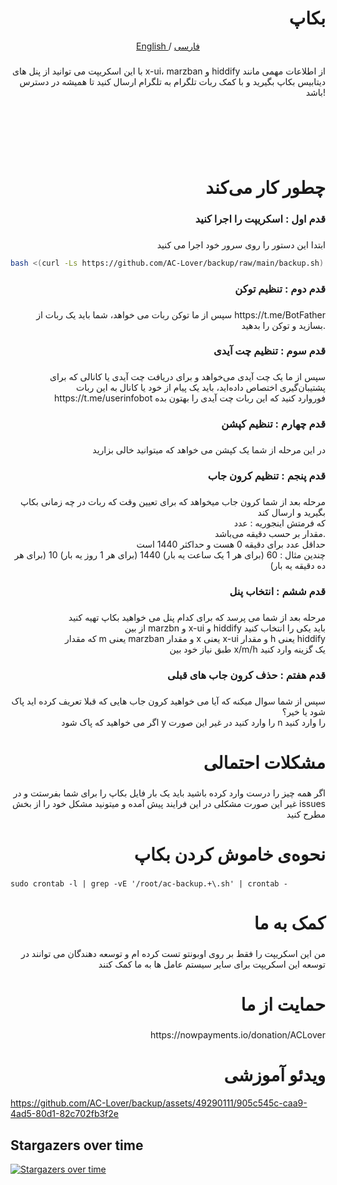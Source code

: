 <h1 align="right">بکاپ</h1>

<p align="center">
 <a href="./README.md">
 English
 </a>
 /
 <a href="./README-fa.md">
 فارسی
 </a>
</p>

###

<p align="right">با این اسکریپت می توانید از پنل های x-ui، marzban و hiddify از اطلاعات مهمی مانند دیتابیس بکاپ بگیرید و با کمک ربات تلگرام به تلگرام ارسال کنید تا همیشه در دسترس باشد!</p>

###

<br clear="both">

<p align="left">‏<br>‏</p>

###

<h1 align="right">چطور کار می‌کند</h1>

###

<h3 align="right">قدم اول : اسکریپت را اجرا کنید</h3>

###

<p align="right">ابتدا این دستور را روی سرور خود اجرا می کنید</p>
  
```bash
bash <(curl -Ls https://github.com/AC-Lover/backup/raw/main/backup.sh)
``` 

###

<h3 align="right">قدم دوم : تنظیم توکن</h3>

###

<p align="right">سپس از ما توکن ربات می خواهد، شما باید یک ربات از https://t.me/BotFather بسازید و توکن را بدهید.</p>

###

<h3 align="right">قدم سوم : تنظیم چت آیدی</h3>

###

<p align="right">سپس از ما یک چت آیدی می‌خواهد و برای دریافت چت آیدی یا کانالی که برای پشتیبان‌گیری اختصاص داده‌اید، باید یک پیام از خود یا کانال به این ربات https://t.me/userinfobot فوروارد کنید که این ربات چت آیدی را بهتون بده</p>

###

<h3 align="right">قدم چهارم : تنظیم کپشن</h3>

###

<p align="right">در این مرحله از شما یک کپشن می خواهد که میتوانید خالی بزارید</p>

###

<h3 align="right">قدم پنجم : تنظیم کرون جاب</h3>

###

<p align="right">مرحله بعد از شما کرون جاب میخواهد که برای تعیین وقت که ربات در چه زمانی بکاپ بگیرید و ارسال کند<br>که فرمتش اینجوریه : عدد<br>مقدار بر حسب دقیقه می‌باشد.<br>حداقل عدد برای دقیقه 0 هست و حداکثر 1440 است<br> چندین مثال : 60 (برای هر 1 یک ساعت یه بار) 1440 (برای هر 1 روز یه بار) 10 (برای هر ده دقیقه یه بار)

###

<h3 align="right">قدم ششم : انتخاب پنل</h3>

###

<p align="right">مرحله بعد از شما می پرسد که برای کدام پنل می خواهید بکاپ تهیه کنید<br>از بین marzbn و x-ui و hiddify  باید یکی را انتخاب کنید<br>که مقدار m یعنی marzban و مقدار x یعنی x-ui و مقدار h یعنی hiddify <br>طبق نیاز خود بین x/m/h یک گزینه وارد کنید</p>

###

<h3 align="right">قدم هفتم : حذف کرون جاب های قبلی</h3>

###

<p align="right">سپس از شما سوال میکنه که آیا می خواهید کرون جاب هایی که قبلا تعریف کرده اید پاک شود یا خیر؟<br>اگر می خواهید که پاک شود y را وارد کنید در غیر این صورت n را وارد کنید</p>

###

<h1 align="right">مشکلات احتمالی</h1>

###

<p align="right">اگر همه چیز را درست وارد کرده باشید باید یک بار فایل بکاپ را برای شما بفرستت و در غیر این صورت مشکلی در این فرایند پیش آمده و میتونید مشکل خود را از بخش issues مطرح کنید</p>

###

<h1 align="right">نحوه‌ی خاموش کردن بکاپ</h1>

###

```
sudo crontab -l | grep -vE '/root/ac-backup.+\.sh' | crontab -
```

###

<h1 align="right">کمک به ما</h1>

###

<p align="right">من این اسکریپت را فقط بر روی اوبونتو تست کرده ام و توسعه دهندگان می توانند در توسعه این اسکریپت برای سایر سیستم عامل ها به ما کمک کنند</p>

###

<h1 align="right">حمایت از ما</h1>

###

<p align="right">https://nowpayments.io/donation/ACLover</p>

###

<h1 align="right">ویدئو آموزشی</h1>

https://github.com/AC-Lover/backup/assets/49290111/905c545c-caa9-4ad5-80d1-82c702fb3f2e

## Stargazers over time

[![Stargazers over time](https://starchart.cc/AC-Lover/backup.svg)](https://starchart.cc/AC-Lover/backup)
